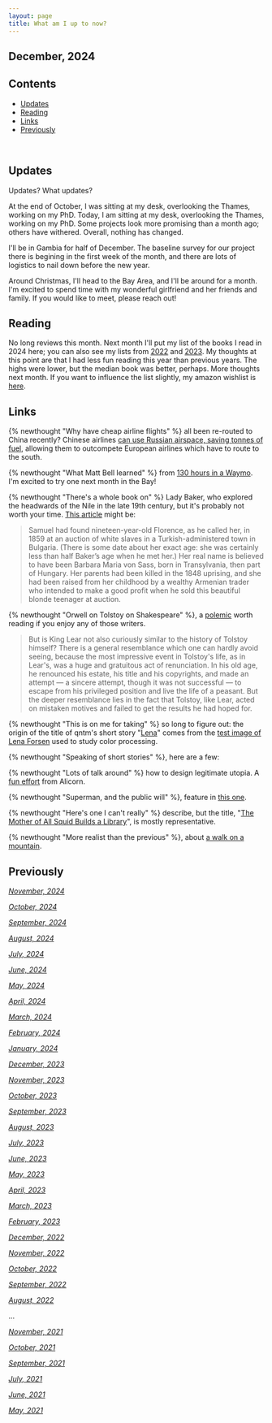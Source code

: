 ```yaml
---
layout: page
title: What am I up to now?
---
```


<!-- omit in toc -->
## December, 2024

<!-- omit in toc -->
## Contents
- [Updates](#updates)
- [Reading](#reading)
- [Links](#links)
- [Previously](#previously)

<br>
  
## Updates

Updates? What updates?

At the end of October, I was sitting at my desk, overlooking the Thames, working on my PhD. Today, I am sitting at my desk, overlooking the Thames, working on my PhD. Some projects look more promising than a month ago; others have withered. Overall, nothing has changed.

I'll be in Gambia for half of December. The baseline survey for our project there is begining in the first week of the month, and there are lots of logistics to nail down before the new year. 

Around Christmas, I'll head to the Bay Area, and I'll be around for a month. I'm excited to spend time with my wonderful girlfriend and her friends and family. If you would like to meet, please reach out! 


## Reading

No long reviews this month. Next month I'll put my list of the books I read in 2024 here; you can also see my lists from [2022](https://jablevine.com/older/2022_books) and [2023](https://jablevine.com/older/2023_books). My thoughts at this point are that I had less fun reading this year than previous years. The highs were lower, but the median book was better, perhaps. More thoughts next month. If you want to influence the list slightly, my amazon wishlist is [here](https://www.amazon.com/hz/wishlist/ls/3AR981U16OKZ0).


## Links

{% newthought "Why have cheap airline flights" %} all been re-routed to China recently? Chinese airlines [can use Russian airspace, saving tonnes of fuel](https://skift.com/2024/10/20/why-are-airlines-quiet-quitting-china/), allowing them to outcompete European airlines which have to route to the south. 

{% newthought "What Matt Bell learned" %} from [130 hours in a Waymo](https://www.mattbell.us/what-i-learned-from-130-hours-in-a-waymo/). I'm excited to try one next month in the Bay!


{% newthought "There's a whole book on" %} Lady Baker, who explored the headwards of the Nile in the late 19th century, but it's probably not worth your time. [This article](https://harkness.substack.com/p/lady-baker-and-the-source-of-the) might be:
> Samuel had found nineteen-year-old Florence, as he called her, in 1859 at an auction of white slaves in a Turkish-administered town in Bulgaria. (There is some date about her exact age: she was certainly less than half Baker’s age when he met her.) Her real name is believed to have been Barbara Maria von Sass, born in Transylvania, then part of Hungary. Her parents had been killed in the 1848 uprising, and she had been raised from her childhood by a wealthy Armenian trader who intended to make a good profit when he sold this beautiful blonde teenager at auction.


{% newthought "Orwell on Tolstoy on Shakespeare" %}, a [polemic](https://www.orwell.ru/library/essays/lear/english/e_ltf) worth reading if you enjoy any of those writers. 
> But is King Lear not also curiously similar to the history of Tolstoy himself? There is a general resemblance which one can hardly avoid seeing, because the most impressive event in Tolstoy's life, as in Lear's, was a huge and gratuitous act of renunciation. In his old age, he renounced his estate, his title and his copyrights, and made an attempt — a sincere attempt, though it was not successful — to escape from his privileged position and live the life of a peasant. But the deeper resemblance lies in the fact that Tolstoy, like Lear, acted on mistaken motives and failed to get the results he had hoped for.


{% newthought "This is on me for taking" %} so long to figure out: the origin of the title of qntm's short story "[Lena](https://qntm.org/lena)" comes from the [test image of Lena Forsen](https://en.wikipedia.org/wiki/Lenna) used to study color processing.

{% newthought "Speaking of short stories" %}, here are a few:

{% newthought "Lots of talk around" %} how to design legitimate utopia. A [fun effort](https://alicorn.elcenia.com/stories/will.shtml) from Alicorn.

{% newthought "Superman, and the public will" %}, feature in [this one](https://hallofdreams.org/posts/famous/).

{% newthought "Here's one I can't really" %} describe, but the title, "[The Mother of All Squid Builds a Library](https://web.archive.org/web/20211203013724/http://strangehorizons.com/fiction/the-mother-of-all-squid-builds-a-library/)", is mostly representative.

{% newthought "More realist than the previous" %}, about [a walk on a mountain](https://alpinist.com/features/hard-to-explain/).


## Previously

*[November, 2024](https://jablevine.com/older/november_2024)*

*[October, 2024](https://jablevine.com/older/october_2024)*

*[September, 2024](https://jablevine.com/older/september_2024)*

*[August, 2024](https://jablevine.com/older/August_2024)*

*[July, 2024](https://jablevine.com/older/july_2024)*

*[June, 2024](https://jablevine.com/older/june_2024)*

*[May, 2024](https://jablevine.com/older/may_2024)*

*[April, 2024](https://jablevine.com/older/april_2024)*

*[March, 2024](https://jablevine.com/older/march_2024)*

*[February, 2024](https://jablevine.com/older/february_2024)*

*[January, 2024](https://jablevine.com/older/january_2024)*

*[December, 2023](https://jablevine.com/older/December_2023)*

*[November, 2023](https://jablevine.com/older/November_2023)*

*[October, 2023](https://jablevine.com/older/October_2023)*

*[September, 2023](https://jablevine.com/older/September_2023)*

*[August, 2023](https://jablevine.com/older/August_2023)*

*[July, 2023](https://jablevine.com/older/July_2023)*

*[June, 2023](https://jablevine.com/older/June_2023)*

*[May, 2023](https://jablevine.com/older/May_2023)*

*[April, 2023](https://jablevine.com/older/April_2023)*

*[March, 2023](https://jablevine.com/older/march_2023)*

*[February, 2023](https://jablevine.com/older/february_2023)*

*[December, 2022](https://jablevine.com/older/december_2022)*

*[November, 2022](https://jablevine.com/older/november_2022)*

*[October, 2022](https://jablevine.com/older/october_2022)*

*[September, 2022](https://jablevine.com/older/september_2022)*

*[August, 2022](https://jablevine.com/older/august_2022)*

...

*[November, 2021](https://jablevine.com/older/november_2021)*

*[October, 2021](https://jablevine.com/older/october_2021)*

*[September, 2021](https://jablevine.com/older/september_2021)*

*[July, 2021](https://jablevine.com/older/july_2021)*

*[June, 2021](https://jablevine.com/older/june_2021)*

*[May, 2021](https://jablevine.com/older/may_2021)*
